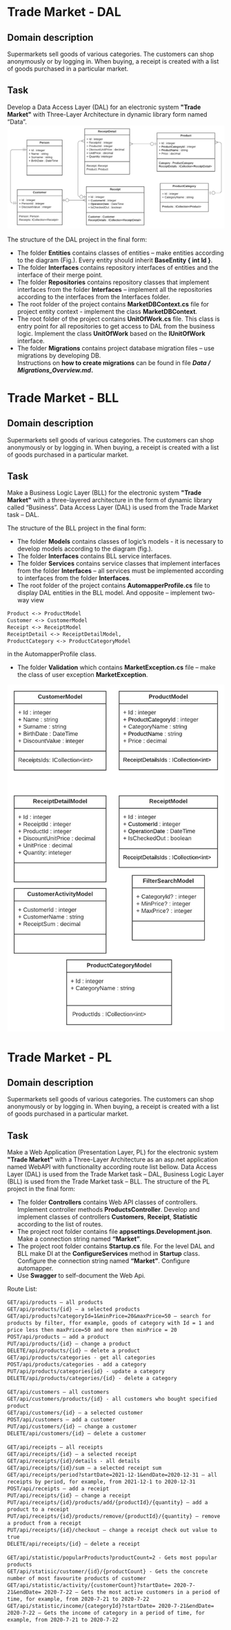 # Trade Market - DAL


## Domain description

Supermarkets sell goods of various categories. The customers can shop anonymously or by logging in. When buying, a receipt is created with a list of goods purchased in a particular market.


## Task

Develop a Data Access Layer (DAL) for an electronic system **"Trade Market"** with Three-Layer Architecture in dynamic library form named “Data”.
![Data Entities](/Data/DataEntities_Scheme.jpeg)

The structure of the DAL project in the final form:
- The folder **Entities** contains classes of entities – make entities according to the diagram (Fig.). Every entity should inherit **BaseEntity { int Id }**.
- The folder **Interfaces** contains repository interfaces of entities and the interface of their merge point.
- The folder **Repositories** contains repository classes that implement interfaces from the folder **Interfaces** – implement all the repositories according to the interfaces from the Interfaces folder.
- The root folder of the project contains **MarketDBContext.cs** file for project entity context - implement the class **MarketDBContext**.
- The root folder of the project contains **UnitOfWork.cs** file. This class is entry point for all repositories to get access to DAL from the business logic.  Implement the class **UnitOfWork** based on the **IUnitOfWork** interface.
- The folder **Migrations** contains project database migration files – use migrations by developing DB.  
Instructions on **how to create migrations** can be found in file **_Data / Migrations_Overview.md_.**


# Trade Market - BLL


## Domain description

Supermarkets sell goods of various categories. The customers can shop anonymously or by logging in. When buying, a receipt is created with a list of goods purchased in a particular market.


## Task

Make a Business Logic Layer (BLL) for the electronic system **"Trade Market"** with a three-layered architecture in the form of dynamic library called “Business”. Data Access Layer (DAL) is used from the Trade Market task – DAL.

The structure of the BLL project in the final form:
- The folder **Models** contains classes of logic’s models - it is necessary to develop models according to the diagram (fig.).
- The folder **Interfaces** contains BLL service interfaces.
- The folder **Services** contains service classes that implement interfaces from the folder **Interfaces** – all services must be implemented according to interfaces from the folder **Interfaces**.
- The root folder of the project contains **AutomapperProfile.cs** file to display DAL entities in the BLL model. And opposite – implement two-way view 
```
Product <-> ProductModel
Customer <-> CustomerModel
Receipt <-> ReceiptModel
ReceiptDetail <-> ReceiptDetailModel,
ProductCategory <-> ProductCategoryModel
```
 
in the AutomapperProfile class.
- The folder **Validation** which contains **MarketException.cs** file – make the class of user exception **MarketException**.

![Business Entities](/Business/BusinessModels_Scheme.jpeg)


# Trade Market - PL


## Domain description

Supermarkets sell goods of various categories. The customers can shop anonymously or by logging in. When buying, a receipt is created with a list of goods purchased in a particular market.


## Task

Make a Web Application (Presentation Layer, PL) for the electronic system **"Trade Market"** with a Three-Layer Architecture as an asp.net application named WebAPI with functionality according route list bellow. Data Access Layer (DAL) is used from the Trade Market task – DAL, Business Logic Layer (BLL) is used from the Trade Market task – BLL.
The structure of the PL project in the final form:

- The folder **Controllers** contains Web API classes of controllers. Implement controller methods **ProductsController**. Develop and implement classes of controllers **Customers**, **Receipt**, **Statistic** according to the list of routes.
- The project root folder contains file **appsettings.Development.json**.  Make a connection string named **“Market”**.
- The project root folder contains **Startup.cs** file. For the level DAL and BLL make DI at the **ConfigureServices** method in **Startup** class. Configure the connection string named **“Market”**. Configure automapper.
- Use **Swagger** to self-document the Web Api.


Route List:
```
GET/api/products – all products
GET/api/products/{id} – a selected products
GET/api/products?categoryId=1&minPrice=20&maxPrice=50 – search for products by filter, ffor example, goods of category with Id = 1 and price less then maxPrice=50 and more then minPrice = 20
POST/api/products – add a product
PUT/api/products/{id} – change a product
DELETE/api/products/{id} – delete a product
GET/api/products/categories - get all categories
POST/api/products/categories - add a category 
PUT/api/products/categories{id} - update a category
DELETE/api/products/categories/{id} - delete a category

GET/api/customers – all customers
GET/api/customers/products/{id} - all customers who bought specified product
GET/api/customers/{id} – a selected customer
POST/api/customers – add a customer
PUT/api/customers/{id} – change a customer
DELETE/api/customers/{id} – delete a customer

GET/api/receipts – all receipts
GET/api/receipts/{id} – a selected receipt
GET/api/receipts/{id}/details - all details 
GET/api/receipts/{id}/sum – a selected receipt sum
GET/api/receipts/period?startDate=2021-12-1&endDate=2020-12-31 – all receipts by period, for example, from 2021-12-1 to 2020-12-31
POST/api/receipts – add a receipt
PUT/api/receipts/{id} – change a receipt
PUT/api/receipts/{id}/products/add/{productId}/{quantity} – add a product to a receipt
PUT/api/receipts/{id}/products/remove/{productId}/{quantity} – remove a product from a receipt
PUT/api/receipts/{id}/checkout – change a receipt check out value to true
DELETE/api/receipts/{id} – delete a receipt

GET/api/statistic/popularProducts?productCount=2 - Gets most popular products
GET/api/statisic/customer/{id}/{productCount} - Gets the concrete number of most favourite products of customer
GET/api/statistic/activity/{customerCount}?startDate= 2020-7-21&endDate= 2020-7-22 – Gets the most active customers in a period of time, for example, from 2020-7-21 to 2020-7-22
GET/api/statistic/income/{categoryId}?startDate= 2020-7-21&endDate= 2020-7-22 – Gets the income of category in a period of time, for example, from 2020-7-21 to 2020-7-22

```
